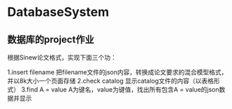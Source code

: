 # DatabaseSystem
## 数据库的project作业
根据Sinew论文格式，实现下面三个功：

1.insert filename
  把filename文件的json内容，转换成论文要求的混合模型格式，并以8k大小一个页面存储
2.check catalog
  显示catalog文件的内容（以表格形式）
3.find A = value
  A为键名，value为键值，找出所有包含A = value的json数据并显示
